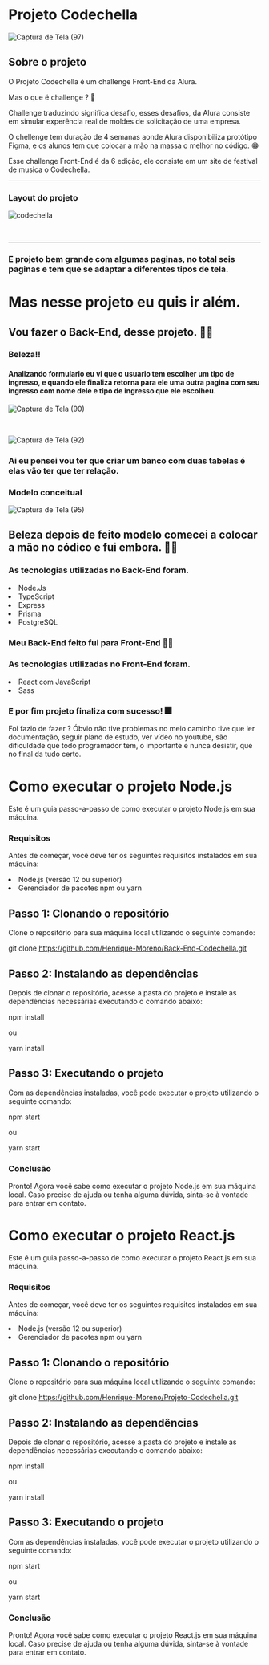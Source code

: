 # Projeto Codechella

![Captura de Tela (97)](https://user-images.githubusercontent.com/88099935/227655050-6b9bfa99-b170-4df4-b0a5-c768abcbdb7f.png)

## Sobre o projeto

<p> O Projeto Codechella é um challenge Front-End da Alura.</p>
<p> Mas o que é challenge ? 🤔</p>
<p> Challenge traduzindo significa desafio, esses desafios, da Alura consiste em simular experência real de moldes de solicitação de uma empresa.</p>
<p> O chellenge tem duração de 4 semanas aonde Alura disponibiliza protótipo Figma, e os alunos tem que colocar a mão na massa o melhor no código. 😁</p>

<p>Esse challenge Front-End é da 6 edição, ele consiste em um site de festival de musica o Codechella.</p>

<hr/>

<h3>Layout do projeto</h3>

![codechella](https://user-images.githubusercontent.com/88099935/227576193-59097d8d-b3f6-4458-88f4-456560c971bb.png)

<br/>
<hr/>

<h3> E projeto bem grande com algumas paginas, no total seis paginas e tem que se adaptar a diferentes tipos de tela.</h3>

<h1> Mas nesse projeto eu quis ir além.</h1>

<h2> Vou fazer o Back-End, desse projeto. 👨‍💻</h2>

<h3>Beleza!!</h3>
<h4> Analizando formulario eu vi que o usuario tem escolher um tipo de ingresso, e quando ele finaliza retorna para ele uma outra pagina com seu ingresso com nome dele e tipo de ingresso que ele escolheu.</h4>

![Captura de Tela (90)](https://user-images.githubusercontent.com/88099935/227616488-491d1ed3-77c8-4a37-bafa-ac7a0f480825.png)

<br/>

![Captura de Tela (92)](https://user-images.githubusercontent.com/88099935/227616684-33b9693c-4005-4801-bf23-757bcf1ea1fd.png)

<h3>Ai eu pensei vou ter que criar um banco com duas tabelas é elas vão ter que ter relação.</h3>

<h3>Modelo conceitual</h3>

![Captura de Tela (95)](https://user-images.githubusercontent.com/88099935/227641511-0514327d-85aa-4284-91db-868e1f50b9f7.png)

<h2>Beleza depois de feito modelo comecei a colocar a mão no códico e fui embora. 👨‍💻</h2>

<h3>As tecnologias utilizadas no Back-End foram. </h3>

<li>Node.Js</li>
<li>TypeScript</li>
<li>Express</li>
<li>Prisma</li>
<li>PostgreSQL</li>

<h3>Meu Back-End feito fui para Front-End 🏌️‍♀️</h3>

<h3>As tecnologias utilizadas no Front-End foram. </h3>

<li>React com JavaScript</li>
<li>Sass</li>

<h3>E por fim projeto finaliza com sucesso! 🎆</h3>
<p>Foi fazio de fazer ? Óbvio não tive problemas no meio caminho tive que ler documentação, seguir plano de estudo, ver vídeo no youtube, são dificuldade que todo programador tem, o importante e nunca desistir, que no final da tudo certo. </p>

<h1>Como executar o projeto Node.js</h1>

<p>Este é um guia passo-a-passo de como executar o projeto Node.js em sua máquina.</p>

<h3>Requisitos</h3>

<p>Antes de começar, você deve ter os seguintes requisitos instalados em sua máquina:</p>

<li>Node.js (versão 12 ou superior)</li>
<li>Gerenciador de pacotes npm ou yarn</li>

<h2>Passo 1: Clonando o repositório</h2>

<p>Clone o repositório para sua máquina local utilizando o seguinte comando:</p>

git clone https://github.com/Henrique-Moreno/Back-End-Codechella.git

<h2>Passo 2: Instalando as dependências</h2>

<p>Depois de clonar o repositório, acesse a pasta do projeto e instale as dependências necessárias executando o comando abaixo:</p>

npm install

<p>ou</p>

yarn install

<h2>Passo 3: Executando o projeto</h2>

<p>Com as dependências instaladas, você pode executar o projeto utilizando o seguinte comando:</p>

npm start

<p>ou</p>

yarn start

<h3>Conclusão</h3>

<p>Pronto! Agora você sabe como executar o projeto Node.js em sua máquina local. Caso precise de ajuda ou tenha alguma dúvida, sinta-se à vontade para entrar em contato.</p>

<h1>Como executar o projeto React.js</h1>

<p>Este é um guia passo-a-passo de como executar o projeto React.js em sua máquina.</p>

<h3>Requisitos</h3>

<p>Antes de começar, você deve ter os seguintes requisitos instalados em sua máquina:</p>

<li>Node.js (versão 12 ou superior)</li>
<li>Gerenciador de pacotes npm ou yarn</li>

<h2>Passo 1: Clonando o repositório</h2>

<p>Clone o repositório para sua máquina local utilizando o seguinte comando:</p>

git clone https://github.com/Henrique-Moreno/Projeto-Codechella.git

<h2>Passo 2: Instalando as dependências</h2>

<p>Depois de clonar o repositório, acesse a pasta do projeto e instale as dependências necessárias executando o comando abaixo:</p>

npm install

<p>ou</p>

yarn install

<h2>Passo 3: Executando o projeto</h2>

<p>Com as dependências instaladas, você pode executar o projeto utilizando o seguinte comando:</p>

npm start

<p>ou</p>

yarn start

<h3>Conclusão</h3>

<p>Pronto! Agora você sabe como executar o projeto React.js em sua máquina local. Caso precise de ajuda ou tenha alguma dúvida, sinta-se à vontade para entrar em contato.<p/>

